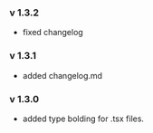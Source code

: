 ### v 1.3.2
* fixed changelog

### v 1.3.1
* added changelog.md

### v 1.3.0
* added type bolding for .tsx files.